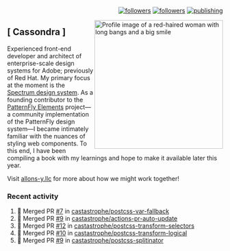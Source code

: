<p align="right"><a rel="me" href="https://front-end.social/@castastrophe">
    <img alt="followers" title="Follow me on Mastodon" src="https://img.shields.io/mastodon/follow/109297102751309835?domain=https%3A%2F%2Ffront-end.social&label=Follow&logo=mastodon&logoColor=white&style=for-the-badge&labelColor=008080&color=006969"/></a>
  <a href="https://codepen.io/castastrophe/">
    <img alt="followers" title="Follow me on CodePen" src="https://img.shields.io/badge/16-1?color=640464&labelColor=7c007c&style=for-the-badge&logo=codepen&label=Follow"/></a>
<a href="https://castastrophe.medium.com/">
    <img alt="publishing" title="View articles on Medium" src="https://img.shields.io/badge/107-1?color=666&labelColor=444&label=subscribe&logo=medium&logoColor=white&style=for-the-badge"/></a>
    </p>
    
<img align="right" src="https://user-images.githubusercontent.com/1840295/209837133-f6b4d7a5-2117-4634-83b8-a635fb49a96a.png" height="300" alt="Profile image of a red-haired woman with long bangs and a big smile">

## [&nbsp;Cassondra&nbsp;]
    
Experienced front-end developer and architect of enterprise-scale design systems for Adobe; previously of Red Hat. My primary focus at the moment is the [Spectrum design system](https://github.com/adobe/spectrum-css). As a founding contributor to the [PatternFly&nbsp;Elements](https://github.com/patternfly/patternfly-elements) project&mdash;a community implementation of the PatternFly design system&mdash;I became intimately familiar with the nuances of styling web components. To this end, I have been compiling a book with my learnings and hope to make it available later this year.

Visit [allons-y.llc](http://allons-y.llc/) for more about how we might work together!

### Recent activity

<!--START_SECTION:activity-->
1. 🎉 Merged PR [#7](https://github.com/castastrophe/postcss-var-fallback/pull/7) in [castastrophe/postcss-var-fallback](https://github.com/castastrophe/postcss-var-fallback)
2. 🎉 Merged PR [#9](https://github.com/castastrophe/actions-pr-auto-update/pull/9) in [castastrophe/actions-pr-auto-update](https://github.com/castastrophe/actions-pr-auto-update)
3. 🎉 Merged PR [#12](https://github.com/castastrophe/postcss-transform-selectors/pull/12) in [castastrophe/postcss-transform-selectors](https://github.com/castastrophe/postcss-transform-selectors)
4. 🎉 Merged PR [#10](https://github.com/castastrophe/postcss-transform-logical/pull/10) in [castastrophe/postcss-transform-logical](https://github.com/castastrophe/postcss-transform-logical)
5. 🎉 Merged PR [#9](https://github.com/castastrophe/postcss-splitinator/pull/9) in [castastrophe/postcss-splitinator](https://github.com/castastrophe/postcss-splitinator)
<!--END_SECTION:activity-->
